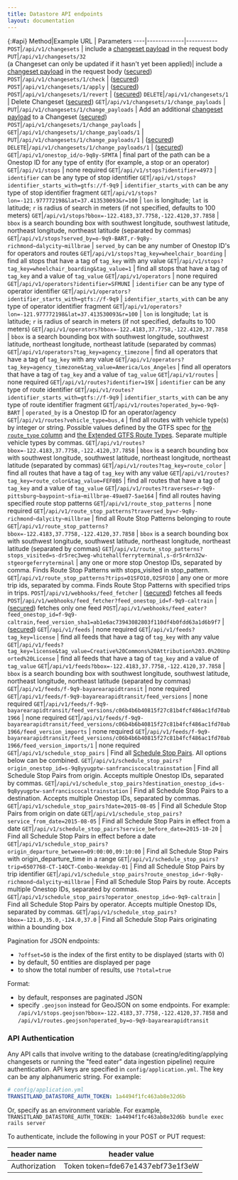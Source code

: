 ```yaml
---
title: Datastore API endpoints
layout: documentation
---
```



{:#api}
Method|Example URL  | Parameters
----|-------------|-----------
`POST`|`/api/v1/changesets` | include a [changeset payload](changesets.md) in the request body
`PUT`|`/api/v1/changesets/32`<br/>(a Changeset can only be updated if it hasn't yet been applied)| include a [changeset payload](changesets.md) in the request body ([secured](#api-authentication))
`POST`|`/api/v1/changesets/1/check` | ([secured](#api-authentication))
`POST`|`/api/v1/changesets/1/apply` | ([secured](#api-authentication))
`POST`|`/api/v1/changesets/1/revert` | ([secured](#api-authentication))
`DELETE`|`/api/v1/changesets/1` | Delete Changeset ([secured](#api-authentication))
`GET`|`/api/v1/changesets/1/change_payloads` |
`PUT`|`/api/v1/changesets/1/change_payloads` | Add an additional [changeset payload](doc/changesets.md) to a Changeset ([secured](#api-authentication))
`POST`|`/api/v1/changesets/1/change_payloads` |
`GET`|`/api/v1/changesets/1/change_payloads/1` |
`PUT`|`/api/v1/changesets/1/change_payloads/1` | ([secured](#api-authentication))
`DELETE`|`/api/v1/changesets/1/change_payloads/1` | ([secured](#api-authentication))
`GET`|`/api/v1/onestop_id/o-9q8y-SFMTA` | final part of the path can be a Onestop ID for any type of entity (for example, a stop or an operator)
`GET`|`/api/v1/stops` | none required
`GET`|`/api/v1/stops?identifier=4973` | `identifier` can be any type of stop identifier
`GET`|`/api/v1/stops?identifier_starts_with=gtfs://f-9q9` | `identifier_starts_with` can be any type of stop identifier fragment
`GET`|`/api/v1/stops?lon=-121.977772198&lat=37.413530093&r=100` | `lon` is longitude; `lat` is latitude; `r` is radius of search in meters (if not specified, defaults to 100 meters)
`GET`|`/api/v1/stops?bbox=-122.4183,37.7758,-122.4120,37.7858` | `bbox` is a search bounding box with southwest longitude, southwest latitude, northeast longitude, northeast latitude (separated by commas)
`GET`|`/api/v1/stops?served_by=o-9q9-BART,r-9q8y-richmond~dalycity~millbrae` | `served_by` can be any number of Onestop ID's for operators and routes
`GET`|`/api/v1/stops?tag_key=wheelchair_boarding` | find all stops that have a tag of `tag_key` with any value
`GET`|`/api/v1/stops?tag_key=wheelchair_boarding&tag_value=1` | find all stops that have a tag of `tag_key` and a value of `tag_value`
`GET`|`/api/v1/operators` | none required
`GET`|`/api/v1/operators?identifier=SFMUNI` | `identifier` can be any type of operator identifier
`GET`|`/api/v1/operators?identifier_starts_with=gtfs://f-9q9` | `identifier_starts_with` can be any type of operator identifier fragment
`GET`|`/api/v1/operators?lon=-121.977772198&lat=37.413530093&r=100` | `lon` is longitude; `lat` is latitude; `r` is radius of search in meters (if not specified, defaults to 100 meters)
`GET`|`/api/v1/operators?bbox=-122.4183,37.7758,-122.4120,37.7858` | `bbox` is a search bounding box with southwest longitude, southwest latitude, northeast longitude, northeast latitude (separated by commas)
`GET`|`/api/v1/operators?tag_key=agency_timezone` | find all operators that have a tag of `tag_key` with any value
`GET`|`/api/v1/operators?tag_key=agency_timezone&tag_value=America/Los_Angeles` | find all operators that have a tag of `tag_key` and a value of `tag_value`
`GET`|`/api/v1/routes` | none required
`GET`|`/api/v1/routes?identifier=19X` | `identifier` can be any type of route identifier
`GET`|`/api/v1/routes?identifier_starts_with=gtfs://f-9q9` | `identifier_starts_with` can be any type of route identifier fragment
`GET`|`/api/v1/routes?operated_by=o-9q9-BART` | `operated_by` is a Onestop ID for an operator/agency
`GET`|`/api/v1/routes?vehicle_type=bus,4` | find all routes with vehicle type(s) by integer or string. Possible values defined by the GTFS spec for [the `route_type` column](https://developers.google.com/transit/gtfs/reference#routes_route_type_field) and [the Extended GTFS Route Types](https://support.google.com/transitpartners/answer/3520902). Separate multiple vehicle types by commas.
`GET`|`/api/v1/routes?bbox=-122.4183,37.7758,-122.4120,37.7858` | `bbox` is a search bounding box with southwest longitude, southwest latitude, northeast longitude, northeast latitude (separated by commas)
`GET`|`/api/v1/routes?tag_key=route_color` | find all routes that have a tag of `tag_key` with any value
`GET`|`/api/v1/routes?tag_key=route_color&tag_value=FEF0B5` | find all routes that have a tag of `tag_key` and a value of `tag_value`
`GET`|`/api/v1/routes?traverses=r-9q9-pittsburg~baypoint~sfia~millbrae-49ae87-5ae164` | find all routes having specified route stop patterns
`GET`|`/api/v1/route_stop_patterns` | none required
`GET`|`/api/v1/route_stop_patterns?traversed_by=r-9q8y-richmond~dalycity~millbrae` | find all Route Stop Patterns belonging to route
`GET`|`/api/v1/route_stop_patterns?bbox=-122.4183,37.7758,-122.4120,37.7858` | `bbox` is a search bounding box with southwest longitude, southwest latitude, northeast longitude, northeast latitude (separated by commas)
`GET`|`/api/v1/route_stop_patterns?stops_visited=s-dr5rec3weg-whitehallferryterminal,s-dr5r4rn32w-stgeorgeferryterminal` | any one or more stop Onestop IDs, separated by comma. Finds Route Stop Patterns with stops_visited in stop_pattern.
`GET`|`/api/v1/route_stop_patterns?trips=01SFO10,02SFO10` | any one or more trip ids, separated by comma. Finds Route Stop Patterns with specified trips in trips.
`POST`|`/api/v1/webhooks/feed_fetcher` | ([secured](#api-authentication)) fetches all feeds
`POST`|`/api/v1/webhooks/feed_fetcher?feed_onestop_id=f-9q9-caltrain` | ([secured](#api-authentication)) fetches only one feed
`POST`|`/api/v1/webhooks/feed_eater?feed_onestop_id=f-9q9-caltrain,feed_version_sha1=ab1e6ac73943082803f110df4b0fdd63a1d6b9f7` | ([secured](#api-authentication))
`GET`|`/api/v1/feeds` | none required
`GET`|`/api/v1/feeds?tag_key=license` | find all feeds that have a tag of `tag_key` with any value
`GET`|`/api/v1/feeds?tag_key=license&tag_value=Creative%20Commons%20Attribution%203.0%20Unported%20License` | find all feeds that have a tag of `tag_key` and a value of `tag_value`
`GET`|`/api/v1/feeds?bbox=-122.4183,37.7758,-122.4120,37.7858` | `bbox` is a search bounding box with southwest longitude, southwest latitude, northeast longitude, northeast latitude (separated by commas)
`GET`|`/api/v1/feeds/f-9q9-bayarearapidtransit` | none required
`GET`|`/api/v1/feeds/f-9q9-bayarearapidtransit/feed_versions` | none required
`GET`|`/api/v1/feeds/f-9q9-bayarearapidtransit/feed_versions/c06b4b6b40815f27c81b4fcf486ac1fd70ab1966` | none required
`GET`|`/api/v1/feeds/f-9q9-bayarearapidtransit/feed_versions/c06b4b6b40815f27c81b4fcf486ac1fd70ab1966/feed_version_imports` | none required
`GET`|`/api/v1/feeds/f-9q9-bayarearapidtransit/feed_versions/c06b4b6b40815f27c81b4fcf486ac1fd70ab1966/feed_version_imports/1` | none required
`GET`|`/api/v1/schedule_stop_pairs` | Find all [Schedule Stop Pairs](doc/schedule_api.md). All options below can be combined.
`GET`|`/api/v1/schedule_stop_pairs?origin_onestop_id=s-9q8yyugptw-sanfranciscocaltrainstation` | Find all Schedule Stop Pairs from origin. Accepts multiple Onestop IDs, separated by commas.
`GET`|`/api/v1/schedule_stop_pairs?destination_onestop_id=s-9q8yyugptw-sanfranciscocaltrainstation` | Find all Schedule Stop Pairs to a destination. Accepts multiple Onestop IDs, separated by commas.
`GET`|`/api/v1/schedule_stop_pairs?date=2015-08-05` | Find all Schedule Stop Pairs from origin on date
`GET`|`/api/v1/schedule_stop_pairs?service_from_date=2015-08-05` | Find all Schedule Stop Pairs in effect from a date
`GET`|`/api/v1/schedule_stop_pairs?service_before_date=2015-10-20` | Find all Schedule Stop Pairs in effect before a date
`GET`|`/api/v1/schedule_stop_pairs?origin_departure_between=09:00:00,09:10:00` | Find all Schedule Stop Pairs with origin_departure_time in a range
`GET`|`/api/v1/schedule_stop_pairs?trip=6507768-CT-14OCT-Combo-Weekday-01` | Find all Schedule Stop Pairs by trip identifier
`GET`|`/api/v1/schedule_stop_pairs?route_onestop_id=r-9q8y-richmond~dalycity~millbrae` | Find all Schedule Stop Pairs by route. Accepts multiple Onestop IDs, separated by commas.
`GET`|`/api/v1/schedule_stop_pairs?operator_onestop_id=o-9q9-caltrain` | Find all Schedule Stop Pairs by operator. Accepts multiple Onestop IDs, separated by commas.
`GET`|`/api/v1/schedule_stop_pairs?bbox=-121.0,35.0,-124.0,37.0` | Find all Schedule Stop Pairs originating within a bounding box

Pagination for JSON endpoints:
- `?offset=50` is the index of the first entity to be displayed (starts with 0)
- by default, 50 entities are displayed per page
- to show the total number of results, use `?total=true`

Format:
- by default, responses are paginated JSON
- specify `.geojson` instead for GeoJSON on some endpoints. For example: `/api/v1/stops.geojson?bbox=-122.4183,37.7758,-122.4120,37.7858` and `/api/v1/routes.geojson?operated_by=o-9q9-bayarearapidtransit`

### API Authentication

Any API calls that involve writing to the database (creating/editing/applying changesets or running the "feed eater" data ingestion pipeline) require authentication. API keys are specified in `config/application.yml`. The key can be any alphanumeric string. For example:

````yaml
# config/application.yml
TRANSITLAND_DATASTORE_AUTH_TOKEN: 1a4494f1fc463ab8e32d6b
````

Or, specify as an environment variable. For example, `TRANSITLAND_DATASTORE_AUTH_TOKEN: 1a4494f1fc463ab8e32d6b bundle exec rails server`

To authenticate, include the following in your POST or PUT request:

header name   | header value
------------- | ---------------------------------
Authorization | Token token=fde67e1437ebf73e1f3eW
